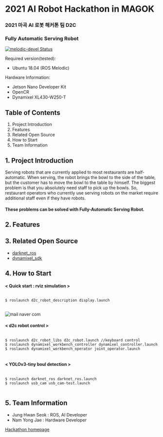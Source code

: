 # 2021 AI Robot Hackathon in MAGOK

### 2021 마곡 AI 로봇 해커톤 팀 D2C
### Fully Automatic Serving Robot
[![melodic-devel Status](https://github.com/ROBOTIS-GIT/dynamixel-workbench/workflows/melodic-devel/badge.svg)](https://github.com/ROBOTIS-GIT/dynamixel-workbench/tree/melodic-devel)

Required version(tested):
- Ubuntu 18.04 (ROS Melodic)

Hardware Information:
- Jetson Nano Developer Kit
- OpenCR
- Dynamixel XL430-W250-T

## Table of Contents
1. Project Introduction
2. Features
3. Related Open Source
4. How to Start
5. Team Information


## 1. Project Introduction
Serving robots that are currently applied to most restaurants are half-automatic.
When serving, the robot brings the bowl to the side of the table, but the customer has to move the bowl to the table by himself.
The biggest problem is that you absolutely need staff to pick up the bowls.
So, restaurant operators who currently use serving robots on the market require additional staff even if they have robots.

#### These problems can be solved with Fully-Automatic Serving Robot.
## 2. Features

## 3. Related Open Source
- [darknet_ros](https://github.com/leggedrobotics/darknet_ros)
- [dynamixel_sdk](https://github.com/ROBOTIS-GIT/DynamixelSDK)

## 4. How to Start
#### < Quick start : rviz simulation >
<pre>
<code>
$ roslaunch d2c_robot_description display.launch
</code>
</pre>

![mail naver com](https://user-images.githubusercontent.com/19335771/142581467-6c7ccb58-d063-4bc8-b28f-a68cbcc55d91.jpeg)

#### < d2c robot control >
<pre>
<code>
$ roslaunch d2c_robot_libs d2c_robot.launch //keyboard control
$ roslaunch dynamixel_workbench_controller dynamixel_controller.launch 
$ roslaunch dynamixel_workbench_operator joint_operator.launch
</code>
</pre>

#### < YOLOv3-tiny boul detection >
<pre>
<code>
$ roslaunch darknet_ros darknet_ros.launch
$ roslaunch usb_cam usb_cam-test.launch
</code>
</pre>

## 5. Team Information
- Jung Hwan Seok : ROS, AI Developer
- Nam Yong Jae   : Hardware Developer

[Hackathon homepage](https://m-hackathon.tistory.com/)

